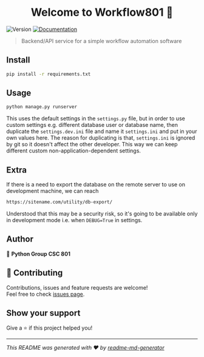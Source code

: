 <h1 align="center">Welcome to Workflow801 👋</h1>
<p>
  <img alt="Version" src="https://img.shields.io/badge/version-0.0.1-blue.svg?cacheSeconds=2592000" />
  <a href="https://github.com/damey2011/workflow_app">
    <img alt="Documentation" src="https://img.shields.io/badge/documentation-yes-brightgreen.svg" target="_blank" />
  </a>
</p>

> Backend/API service for a simple workflow automation software

## Install

```sh
pip install -r requirements.txt
```

## Usage

```sh
python manage.py runserver
```
This uses the default settings in the `settings.py` file, but in order to use
custom settings e.g. different database user or database name, then duplicate the 
`settings.dev.ini` file and name it `settings.ini` and put in your own values here.
The reason for duplicating is that, `settings.ini` is ignored by git so it 
doesn't affect the other developer. This way we can keep different custom 
non-application-dependent settings.

## Extra

If there is a need to export the database on the remote server to use on development machine, 
we can reach 
```bash
https://sitename.com/utility/db-export/
```
Understood that this may be a security risk, so it's going to be available only in 
development mode i.e. when `DEBUG=True` in settings.

## Author

👤 **Python Group CSC 801**


## 🤝 Contributing

Contributions, issues and feature requests are welcome!<br />Feel free to check [issues page](https://github.com/damey2011/workflow_app/issues).

## Show your support

Give a ⭐️ if this project helped you!

***
_This README was generated with ❤️ by [readme-md-generator](https://github.com/kefranabg/readme-md-generator)_